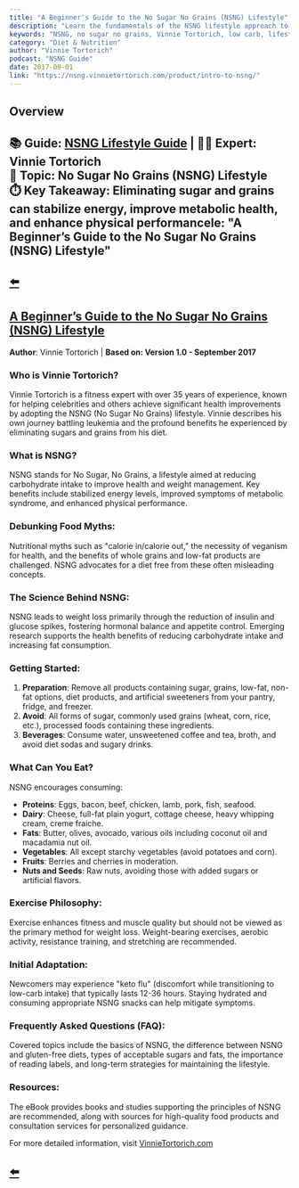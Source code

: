 ```yaml
---
title: "A Beginner's Guide to the No Sugar No Grains (NSNG) Lifestyle"
description: "Learn the fundamentals of the NSNG lifestyle approach to eliminate sugar and grains for improved health, weight management, and metabolic function."
keywords: "NSNG, no sugar no grains, Vinnie Tortorich, low carb, lifestyle, weight loss, metabolic health"
category: "Diet & Nutrition"
author: "Vinnie Tortorich"
podcast: "NSNG Guide"
date: 2017-09-01
link: "https://nsng.vinnietortorich.com/product/intro-to-nsng/"
---
```


## Overview

**📚 Guide**: [NSNG Lifestyle Guide](https://nsng.vinnietortorich.com/product/intro-to-nsng/) | **👨‍🏋️ Expert**: Vinnie Tortorich  
**🎯 Topic**: No Sugar No Grains (NSNG) Lifestyle  
**⏱️ Key Takeaway**: Eliminating sugar and grains can stabilize energy, improve metabolic health, and enhance physical performancele: "A Beginner’s Guide to the No Sugar No Grains (NSNG) Lifestyle"
---

## [⬅️](/)

## [A Beginner’s Guide to the No Sugar No Grains (NSNG) Lifestyle](https://nsng.vinnietortorich.com/product/intro-to-nsng/)
**Author**: Vinnie Tortorich | **Based on: Version 1.0 - September 2017**

### Who is Vinnie Tortorich?
Vinnie Tortorich is a fitness expert with over 35 years of experience, known for helping celebrities and others achieve significant health improvements by adopting the NSNG (No Sugar No Grains) lifestyle. Vinnie describes his own journey battling leukemia and the profound benefits he experienced by eliminating sugars and grains from his diet.

### What is NSNG?
NSNG stands for No Sugar, No Grains, a lifestyle aimed at reducing carbohydrate intake to improve health and weight management. Key benefits include stabilized energy levels, improved symptoms of metabolic syndrome, and enhanced physical performance.

### Debunking Food Myths:
Nutritional myths such as "calorie in/calorie out," the necessity of veganism for health, and the benefits of whole grains and low-fat products are challenged. NSNG advocates for a diet free from these often misleading concepts.

### The Science Behind NSNG:
NSNG leads to weight loss primarily through the reduction of insulin and glucose spikes, fostering hormonal balance and appetite control. Emerging research supports the health benefits of reducing carbohydrate intake and increasing fat consumption.

### Getting Started:
1. **Preparation**: Remove all products containing sugar, grains, low-fat, non-fat options, diet products, and artificial sweeteners from your pantry, fridge, and freezer.
2. **Avoid**: All forms of sugar, commonly used grains (wheat, corn, rice, etc.), processed foods containing these ingredients.
3. **Beverages**: Consume water, unsweetened coffee and tea, broth, and avoid diet sodas and sugary drinks.

### What Can You Eat?
NSNG encourages consuming:
- **Proteins**: Eggs, bacon, beef, chicken, lamb, pork, fish, seafood.
- **Dairy**: Cheese, full-fat plain yogurt, cottage cheese, heavy whipping cream, creme fraiche.
- **Fats**: Butter, olives, avocado, various oils including coconut oil and macadamia nut oil.
- **Vegetables**: All except starchy vegetables (avoid potatoes and corn).
- **Fruits**: Berries and cherries in moderation.
- **Nuts and Seeds**: Raw nuts, avoiding those with added sugars or artificial flavors.

### Exercise Philosophy:
Exercise enhances fitness and muscle quality but should not be viewed as the primary method for weight loss. Weight-bearing exercises, aerobic activity, resistance training, and stretching are recommended.

### Initial Adaptation:
Newcomers may experience "keto flu" (discomfort while transitioning to low-carb intake) that typically lasts 12-36 hours. Staying hydrated and consuming appropriate NSNG snacks can help mitigate symptoms.

### Frequently Asked Questions (FAQ):
Covered topics include the basics of NSNG, the difference between NSNG and gluten-free diets, types of acceptable sugars and fats, the importance of reading labels, and long-term strategies for maintaining the lifestyle.

### Resources:
The eBook provides books and studies supporting the principles of NSNG are recommended, along with sources for high-quality food products and consultation services for personalized guidance.

For more detailed information, visit [VinnieTortorich.com](https://vinnietortorich.com)

## [⬅️](/)
